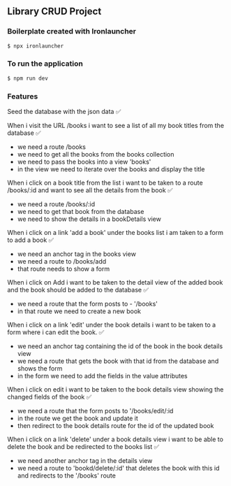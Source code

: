 ## Library CRUD Project

### Boilerplate created with Ironlauncher
```bash
$ npx ironlauncher
```

### To run the application
```bash
$ npm run dev
```

### Features

Seed the database with the json data ✅

When i visit the URL /books i want to see a list of all my book titles from the database ✅
- we need a route /books
- we need to get all the books from the books collection
- we need to pass the books into a view 'books'
- in the view we need to iterate over the books and display the title

When i click on a book title from the list i want to be taken to a route /books/:id and want to see all the details from the book ✅
- we need a route /books/:id
- we need to get that book from the database
- we need to show the details in a bookDetails view


When i click on a link 'add a book' under the books list i am taken to a form to add a book ✅
- we need an anchor tag in the books view
- we need a route to /books/add
- that route needs to show a form

When i click on Add i want to be taken to the detail view of the added book and the book should be added to the database ✅
- we need a route that the form posts to - '/books'
- in that route we need to create a new book


When i click on a link 'edit' under the book details i want to be taken to a form where i can edit the book. ✅
- we need an anchor tag containing the id of the book in the book details view
- we need a route that gets the book with that id from the database and shows the form
- in the form we need to add the fields in the value attributes 

When i click on edit i want to be taken to the book details view showing the changed fields of the book ✅
- we need a route that the form posts to '/books/edit/:id
- in the route we get the book and update it
- then redirect to the book details route for the id of the updated book

When i click on a link 'delete' under a book details view i want to be able to delete the book and be redirected to the books list ✅
- we need another anchor tag in the details view
- we need a route to 'bookd/delete/:id' that deletes the book with this id and redirects to the '/books' route
